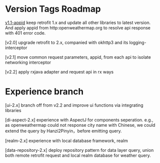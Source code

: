 Version Tags Roadmap
===============

[v1.1-appid](https://github.com/AndroidLink/Retrofit2Example/tree/1.1-appid) keep retrofit 1.x and update all other libraries to latest version. And apply appid from http:openweathermap.org to resolve api response with 401 error code.

[v2.0] upgrade retrofit to 2.x, companied with okhttp3 and its logging-interceptor

[v2.1] move common request parameters, appid, from each api to isolate networking interceptor

[v2.2] apply rxjava adapter and request api in rx ways

Experience branch
===============
[ui-2.x] branch off from v2.2 and improve ui functions via integrating libraries

[di-aspect-2.x] experience with AspectJ for components seperation. e.g., as openweathermap could not response city name with Chinese, we could extend the query by Hanzi2Pinyin，before emitting query.

[realm-2.x] experience with local database framework, realm

[data-repository-2.x] deploy repository pattern for data layer query, union both remote retrofit request and local realm database for weather query.
